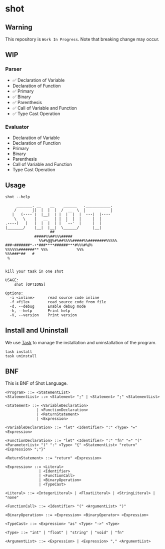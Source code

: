 # shot

## Warning

This repository is `Work In Progress`. Note that breaking change may occur.

## WIP

### Parser

- ✅ Declaration of Variable
- Declaration of Function
- ✅ Primary
- ✅ Binary
- ✅ Parenthesis
- ✅ Call of Variable and Function
- ✅ Type Cast Operation

### Evaluator

- Declaration of Variable
- Declaration of Function
- Primary
- Binary
- Parenthesis
- Call of Variable and Function
- Type Cast Operation

## Usage

```
shot --help

     _______. __    __    ______   .___________.
    /       ||  |  |  |  /  __  \  |           |
   |   (----`|  |__|  | |  |  |  | `---|  |----`
    \   \    |   __   | |  |  |  |     |  |
.----)   |   |  |  |  | |  `--'  |     |  |
|_______/    |__|  |__|  \______/      |__|
                    ##
             #####%%##%%%#####
               %%#%@@%#%##%%%%#####%%########%%%%%
###+#######*-+*###****######***#%%%#%@%
%%%%%%#######** %%%             %%%
%%%###*##   #
 %


kill your task in one shot

USAGE:
    shot [OPTIONS]

Options:
  -i <inline>      read source code inline
  -f <file>        read source code from file
  -d, --debug      Enable debug mode
  -h, --help       Print help
  -V, --version    Print version
```

## Install and Uninstall

We use [Task](https://taskfile.dev/) to manage the installation and uninstallation of the program.

```shell
task install
task uninstall
```

## BNF

This is BNF of Shot Language.

```
<Program> ::= <StatementList>
<StatementList> ::= <Statement> ";" | <Statement> ";" <StatementList>

<Statement> ::= <VariableDeclaration>
              | <FunctionDeclaration>
              | <ReturnStatement>
              | <Expression>

<VariableDeclaration> ::= "let" <Identifier> ":" <Type> "=" <Expression>

<FunctionDeclaration> ::= "let" <Identifier> ":" "fn" "=" "(" <ParameterList> ")" ":" <Type> "{" <StatementList> "return" <Expression> ";"}"

<ReturnStatement> ::= "return" <Expression>

<Expression> ::= <Literal>
               | <Identifier>
               | <FunctionCall>
               | <BinaryOperation>
               | <TypeCast>

<Literal> ::= <IntegerLiteral> | <FloatLiteral> | <StringLiteral> | "none"

<FunctionCall> ::= <Identifier> "(" <ArgumentList> ")"

<BinaryOperation> ::= <Expression> <BinaryOperator> <Expression>

<TypeCast> ::= <Expression> "as" <Type> "->" <Type>

<Type> ::= "int" | "float" | "string" | "void" | "fn"

<ArgumentList> ::= <Expression> | <Expression> "," <ArgumentList>
```
